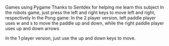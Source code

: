 Games using Pygame
Thanks to Sentdex for helping me learn this subject
In the robots game, just press the left and right keys to move left and right, respectively
In the Pong game:
   In the 2 player version, left paddle player uses w and s to move the paddle up and down, while the right paddle player uses up and down    arrows
   
   In the 1 player version, just  use the up and down keys to move.
